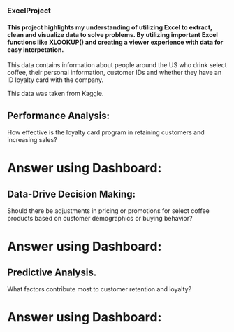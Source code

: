 ### ExcelProject

#### This project highlights my understanding of utilizing Excel to extract, clean and visualize data to solve problems. By utilizing important Excel functions like XLOOKUP() and creating a viewer experience with data for easy interpetation. 

This data contains information about people around the US who drink select coffee, their personal information, customer IDs and whether they have an ID loyalty card with the company. 

This data was taken from Kaggle.

## Performance Analysis:
 How effective is the loyalty card program in retaining customers and increasing sales?
 
# Answer using Dashboard: 
 
## Data-Drive Decision Making:
 Should there be adjustments in pricing or promotions for select coffee products based on customer demographics or buying behavior?

# Answer using Dashboard: 
 
## Predictive Analysis. 
 What factors contribute most to customer retention and loyalty?

# Answer using Dashboard: 
